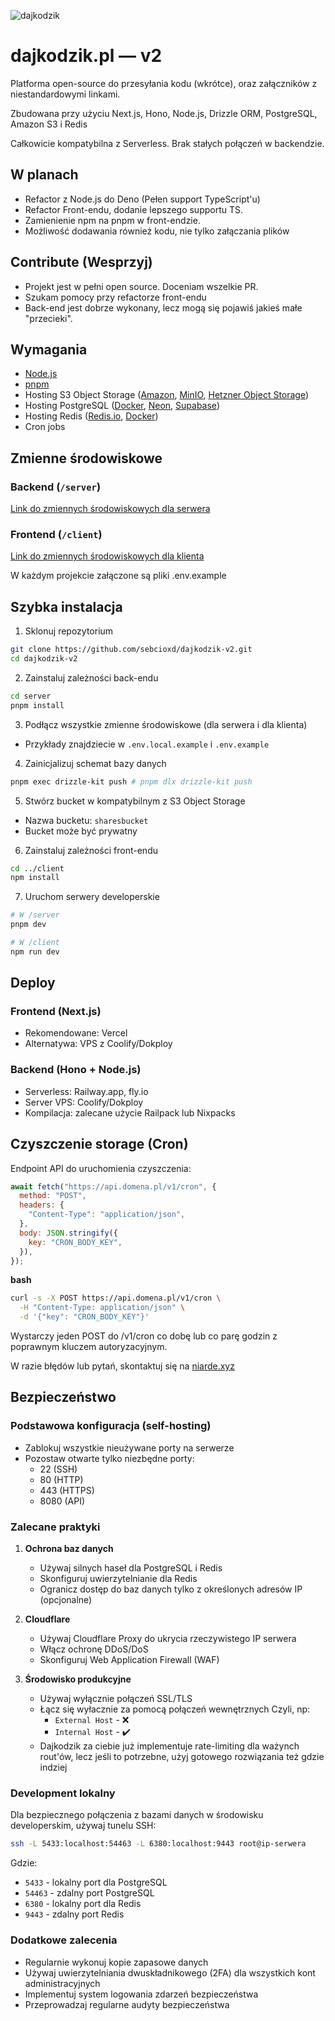 ![dajkodzik](https://github.com/user-attachments/assets/4e038145-6be0-4e23-99a9-74fe8c16d3d3)

# dajkodzik.pl — v2

Platforma open-source do przesyłania kodu (wkrótce), oraz załączników z niestandardowymi linkami.

Zbudowana przy użyciu Next.js, Hono, Node.js, Drizzle ORM, PostgreSQL, Amazon S3 i Redis

Całkowicie kompatybilna z Serverless. Brak stałych połączeń w backendzie.

## W planach

- Refactor z Node.js do Deno (Pełen support TypeScript'u)
- Refactor Front-endu, dodanie lepszego supportu TS.
- Zamienienie npm na pnpm w front-endzie.
- Możliwość dodawania również kodu, nie tylko załączania plików

## Contribute (Wesprzyj)

- Projekt jest w pełni open source. Doceniam wszelkie PR.
- Szukam pomocy przy refactorze front-endu
- Back-end jest dobrze wykonany, lecz mogą się pojawiś jakieś małe "przecieki".

## Wymagania

- [Node.js](https://nodejs.org)  
- [pnpm](https://pnpm.io/)  
- Hosting S3 Object Storage ([Amazon](https://aws.amazon.com/s3/), [MinIO](https://min.io/docs/minio/container/index.html), [Hetzner Object Storage](https://www.hetzner.com/storage/object-storage/))
- Hosting PostgreSQL ([Docker](https://hub.docker.com/_/postgres), [Neon](https://neon.com/), [Supabase](https://supabase.com/))
- Hosting Redis ([Redis.io](https://redis.io/), [Docker](https://hub.docker.com/_/redis))
- Cron jobs

## Zmienne środowiskowe

### Backend (`/server`)
[Link do zmiennych środowiskowych dla serwera](https://github.com/sebcioxd/v2kodzik/blob/main/server/.env.example)

### Frontend (`/client`)
[Link do zmiennych środowiskowych dla klienta](https://github.com/sebcioxd/v2kodzik/blob/main/client/.env.local.example)

W każdym projekcie załączone są pliki .env.example

## Szybka instalacja

1. Sklonuj repozytorium
```bash
git clone https://github.com/sebcioxd/dajkodzik-v2.git
cd dajkodzik-v2
```

2. Zainstaluj zależności back-endu
```bash
cd server
pnpm install
```

3. Podłącz wszystkie zmienne środowiskowe (dla serwera i dla klienta)
- Przykłady znajdziecie w `.env.local.example` i `.env.example`

4. Zainicjalizuj schemat bazy danych
```bash
pnpm exec drizzle-kit push # pnpm dlx drizzle-kit push
```

5. Stwórz bucket w kompatybilnym z S3 Object Storage
- Nazwa bucketu: `sharesbucket`
- Bucket może być prywatny

6. Zainstaluj zależności front-endu
```bash
cd ../client
npm install
```

7. Uruchom serwery developerskie
```bash
# W /server
pnpm dev

# W /client
npm run dev
```

## Deploy

### Frontend (Next.js)
- Rekomendowane: Vercel
- Alternatywa: VPS z Coolify/Dokploy

### Backend (Hono + Node.js)
- Serverless: Railway.app, fly.io
- Server VPS: Coolify/Dokploy
- Kompilacja: zalecane użycie Railpack lub Nixpacks

## Czyszczenie storage (Cron)

Endpoint API do uruchomienia czyszczenia:

```javascript
await fetch("https://api.domena.pl/v1/cron", {
  method: "POST",
  headers: {
    "Content-Type": "application/json",
  },
  body: JSON.stringify({
    key: "CRON_BODY_KEY",
  }),
});
```


**bash**
```bash
curl -s -X POST https://api.domena.pl/v1/cron \
  -H "Content-Type: application/json" \
  -d '{"key": "CRON_BODY_KEY"}'
```

Wystarczy jeden POST do /v1/cron co dobę lub co parę godzin z poprawnym kluczem autoryzacyjnym.

W razie błędów lub pytań, skontaktuj się na [niarde.xyz](https://www.niarde.xyz/)

## Bezpieczeństwo

### Podstawowa konfiguracja (self-hosting)

- Zablokuj wszystkie nieużywane porty na serwerze
- Pozostaw otwarte tylko niezbędne porty:
  - 22 (SSH)
  - 80 (HTTP)
  - 443 (HTTPS)
  - 8080 (API)

### Zalecane praktyki

1. **Ochrona baz danych**
   - Używaj silnych haseł dla PostgreSQL i Redis
   - Skonfiguruj uwierzytelnianie dla Redis
   - Ogranicz dostęp do baz danych tylko z określonych adresów IP (opcjonalne)

2. **Cloudflare**
   - Używaj Cloudflare Proxy do ukrycia rzeczywistego IP serwera
   - Włącz ochronę DDoS/DoS
   - Skonfiguruj Web Application Firewall (WAF)

3. **Środowisko produkcyjne**
   - Używaj wyłącznie połączeń SSL/TLS
   - Łącz się wyłacznie za pomocą połączeń wewnętrznych
   Czyli, np:
      - `External Host` - ❌
      - `Internal Host` - ✔️
   - Dajkodzik za ciebie już implementuje rate-limiting dla ważynch rout'ów, lecz jeśli to potrzebne,
   użyj gotowego rozwiązania też gdzie indziej

### Development lokalny

Dla bezpiecznego połączenia z bazami danych w środowisku developerskim, używaj tunelu SSH:

```bash
ssh -L 5433:localhost:54463 -L 6380:localhost:9443 root@ip-serwera
```

Gdzie:
- `5433` - lokalny port dla PostgreSQL
- `54463` - zdalny port PostgreSQL
- `6380` - lokalny port dla Redis
- `9443` - zdalny port Redis

### Dodatkowe zalecenia

- Regularnie wykonuj kopie zapasowe danych
- Używaj uwierzytelniania dwuskładnikowego (2FA) dla wszystkich kont administracyjnych
- Implementuj system logowania zdarzeń bezpieczeństwa
- Przeprowadzaj regularne audyty bezpieczeństwa


